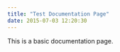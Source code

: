 ```yaml
---
title: "Test Documentation Page"
date: 2015-07-03 12:20:30
---
```


This is a basic documentation page.
